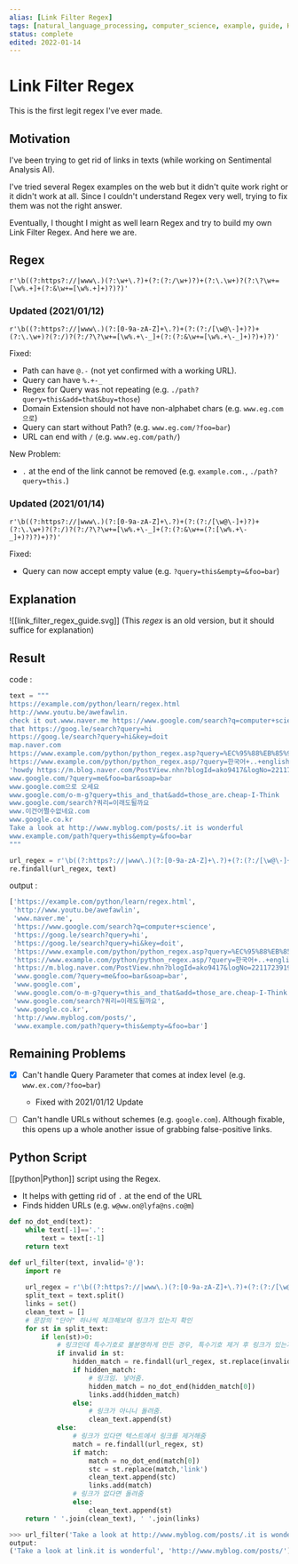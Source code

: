 ```yaml
---
alias: [Link Filter Regex]
tags: [natural_language_processing, computer_science, example, guide, HOW-TO]
status: complete
edited: 2022-01-14
---
```


# Link Filter Regex
This is the first legit regex I've ever made.

## Motivation
I've been trying to get rid of links in texts (while working on Sentimental Analysis AI).

I've tried several Regex examples on the web but it didn't quite work right or it didn't work at all. Since I couldn't understand Regex very well, trying to fix them was not the right answer.

Eventually, I thought I might as well learn Regex and try to build my own Link Filter Regex. And here we are.

## Regex
`r'\b((?:https?://|www\.)(?:\w+\.?)+(?:(?:/\w+)?)+(?:\.\w+)?(?:\?\w+=[\w%.+]+(?:&\w+=[\w%.+]+)?)?)'`

### Updated (2021/01/12)
`r'\b((?:https?://|www\.)(?:[0-9a-zA-Z]+\.?)+(?:(?:/[\w@\-]+)?)+(?:\.\w+)?(?:/)?(?:/?\?\w+=[\w%.+\-_]+(?:(?:&\w+=[\w%.+\-_]+)?)+)?)'`

Fixed:
- Path can have `@.-` (not yet confirmed with a working URL).
- Query can have `%.+-_`
- Regex for Query was not repeating (e.g. `./path?query=this&add=that&buy=those`)
- Domain Extension should not have non-alphabet chars (e.g. `www.eg.com으로`)
- Query can start without Path? (e.g. `www.eg.com/?foo=bar`)
- URL can end with `/` (e.g. `www.eg.com/path/`)

New Problem:
- `.` at the end of the link cannot be removed (e.g. `example.com.`, `./path?query=this.`)

### Updated (2021/01/14)
`r'\b((?:https?://|www\.)(?:[0-9a-zA-Z]+\.?)+(?:(?:/[\w@\-]+)?)+(?:\.\w+)?(?:/)?(?:/?\?\w+=[\w%.+\-_]+(?:(?:&\w+=(?:[\w%.+\-_]+)?)?)+)?)'`

Fixed:
- Query can now accept empty value (e.g. `?query=this&empty=&foo=bar`)

## Explanation
![[link_filter_regex_guide.svg]]
(This _regex_ is an old version, but it should suffice for explanation)

## Result
code :
```python
text = """
https://example.com/python/learn/regex.html
http://www.youtu.be/awefawlin.
check it out.www.naver.me https://www.google.com/search?q=computer+science and
that https://goog.le/search?query=hi
https://goog.le/search?query=hi&key=doit
map.naver.com
https://www.example.com/python/python_regex.asp?query=%EC%95%88%EB%85%95%ED%95%98%EC%84%B8%EC%9A%94.
https://www.example.com/python/python_regex.asp/?query=한국어+..+english
'howdy https://m.blog.naver.com/PostView.nhn?blogId=ako9417&logNo=221172391948&something=else hgere'
www.google.com/?query=me&foo=bar&soap=bar
www.google.com으로 오세요
www.google.com/o-m-g?query=this_and_that&add=those_are.cheap-I-Think
www.google.com/search?쿼리=이래도될까요
www.이건어쩔수없네요.com
www.google.co.kr
Take a look at http://www.myblog.com/posts/.it is wonderful
www.example.com/path?query=this&empty=&foo=bar
"""

url_regex = r'\b((?:https?://|www\.)(?:[0-9a-zA-Z]+\.?)+(?:(?:/[\w@\-]+)?)+(?:\.\w+)?(?:/)?(?:/?\?\w+=[\w%.+\-_]+(?:(?:&\w+=(?:[\w%.+\-_]+)?)?)+)?)'
re.findall(url_regex, text)
```

output :
```python
['https://example.com/python/learn/regex.html',
 'http://www.youtu.be/awefawlin',
 'www.naver.me',
 'https://www.google.com/search?q=computer+science',
 'https://goog.le/search?query=hi',
 'https://goog.le/search?query=hi&key=doit',
 'https://www.example.com/python/python_regex.asp?query=%EC%95%88%EB%85%95%ED%95%98%EC%84%B8%EC%9A%94.',
 'https://www.example.com/python/python_regex.asp/?query=한국어+..+english',
 'https://m.blog.naver.com/PostView.nhn?blogId=ako9417&logNo=221172391948&something=else',
 'www.google.com/?query=me&foo=bar&soap=bar',
 'www.google.com',
 'www.google.com/o-m-g?query=this_and_that&add=those_are.cheap-I-Think',
 'www.google.com/search?쿼리=이래도될까요',
 'www.google.co.kr',
 'http://www.myblog.com/posts/',
 'www.example.com/path?query=this&empty=&foo=bar']
```

## Remaining Problems
- [x] Can't handle Query Parameter that comes at index level (e.g. `www.ex.com/?foo=bar`)
    - Fixed with 2021/01/12 Update
- [ ] Can't handle URLs without schemes (e.g. `google.com`). Although fixable, this opens up a whole another issue of grabbing false-positive links.


## Python Script
[[python|Python]] script using the Regex.
- It helps with getting rid of `.` at the end of the URL
- Finds hidden URLs (e.g. `w@ww.on@lyfa@ns.co@m`)

```python
def no_dot_end(text):
    while text[-1]=='.':
        text = text[:-1]
    return text

def url_filter(text, invalid='@'):
    import re
    
    url_regex = r'\b((?:https?://|www\.)(?:[0-9a-zA-Z]+\.?)+(?:(?:/[\w@\-]+)?)+(?:\.\w+)?(?:/)?(?:/?\?\w+=[\w%.+\-_]+(?:(?:&\w+=(?:[\w%.+\-_]+)?)?)+)?)'
    split_text = text.split()
    links = set()
    clean_text = []
    # 문장의 "단어" 하나씩 체크해보며 링크가 있는지 확인
    for st in split_text:
        if len(st)>0:
            # 링크인데 특수기호로 불분명하게 만든 경우, 특수기호 제거 후 링크가 있는지 확인
            if invalid in st:
                hidden_match = re.findall(url_regex, st.replace(invalid, ''))
                if hidden_match:
                    # 링크임. 넣어줌.
                    hidden_match = no_dot_end(hidden_match[0])
                    links.add(hidden_match)
                else:
                    # 링크가 아니니 돌려줌.
                    clean_text.append(st)
            else:
                # 링크가 있다면 텍스트에서 링크를 제거해줌
                match = re.findall(url_regex, st)
                if match:
                    match = no_dot_end(match[0])
                    stc = st.replace(match,'link')
                    clean_text.append(stc)
                    links.add(match)
                # 링크가 없다면 돌려줌
                else:
                    clean_text.append(st)
    return ' '.join(clean_text), ' '.join(links)
```

```python
>>> url_filter('Take a look at http://www.myblog.com/posts/.it is wonderful')
output:
('Take a look at link.it is wonderful', 'http://www.myblog.com/posts/')
```